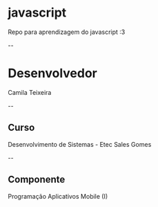 # javascript
Repo para aprendizagem do javascript :3

--

# Desenvolvedor
Camila Teixeira

--

## Curso
Desenvolvimento de Sistemas - Etec Sales Gomes

--

## Componente
Programação Aplicativos Mobile (I)
